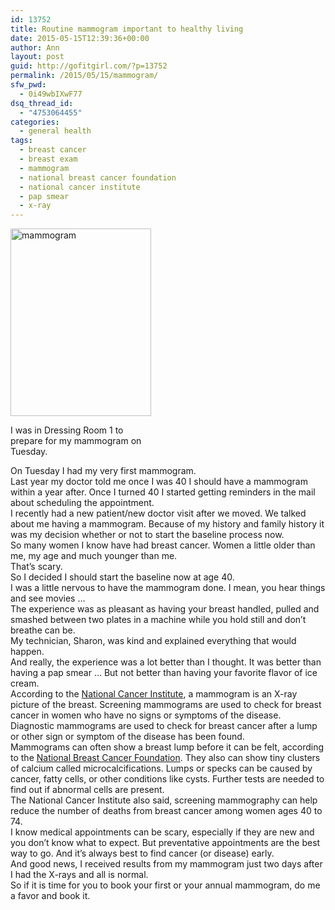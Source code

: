 ```yaml
---
id: 13752
title: Routine mammogram important to healthy living
date: 2015-05-15T12:39:36+00:00
author: Ann
layout: post
guid: http://gofitgirl.com/?p=13752
permalink: /2015/05/15/mammogram/
sfw_pwd:
  - 0i49wbIXwF77
dsq_thread_id:
  - "4753064455"
categories:
  - general health
tags:
  - breast cancer
  - breast exam
  - mammogram
  - national breast cancer foundation
  - national cancer institute
  - pap smear
  - x-ray
---
```

<div id="attachment_13753" style="width: 235px" class="wp-caption alignleft">
  <a href="http://gofitgirl.com/2015/05/mammogram/img_6553/" rel="attachment wp-att-13753"><img class="size-medium wp-image-13753" src="http://gofitgirl.com/wp-content/uploads/2015/05/IMG_6553-225x300.jpg" alt="mammogram" width="225" height="300" /></a>
  
  <p class="wp-caption-text">
    I was in Dressing Room 1 to prepare for my mammogram on Tuesday.
  </p>
</div>

  
On Tuesday I had my very first mammogram.  
Last year my doctor told me once I was 40 I should have a mammogram within a year after. Once I turned 40 I started getting reminders in the mail about scheduling the appointment.  
I recently had a new patient/new doctor visit after we moved. We talked about me having a mammogram. Because of my history and family history it was my decision whether or not to start the baseline process now.  
So many women I know have had breast cancer. Women a little older than me, my age and much younger than me.  
That&#8217;s scary.  
So I decided I should start the baseline now at age 40.  
I was a little nervous to have the mammogram done. I mean, you hear things and see movies &#8230;  
The experience was as pleasant as having your breast handled, pulled and smashed between two plates in a machine while you hold still and don&#8217;t breathe can be.  
My technician, Sharon, was kind and explained everything that would happen.  
And really, the experience was a lot better than I thought. It was better than having a pap smear &#8230; But not better than having your favorite flavor of ice cream.  
According to the [National Cancer Institute](http://www.cancer.gov/cancertopics/types/breast/mammograms-fact-sheet), a mammogram is an X-ray picture of the breast. Screening mammograms are used to check for breast cancer in women who have no signs or symptoms of the disease. Diagnostic mammograms are used to check for breast cancer after a lump or other sign or symptom of the disease has been found.  
Mammograms can often show a breast lump before it can be felt, according to the [National Breast Cancer Foundation](http://www.nationalbreastcancer.org/mammogram). They also can show tiny clusters of calcium called microcalcifications. Lumps or specks can be caused by cancer, fatty cells, or other conditions like cysts. Further tests are needed to find out if abnormal cells are present.  
The National Cancer Institute also said, screening mammography can help reduce the number of deaths from breast cancer among women ages 40 to 74.  
I know medical appointments can be scary, especially if they are new and you don&#8217;t know what to expect. But preventative appointments are the best way to go. And it&#8217;s always best to find cancer (or disease) early.  
And good news, I received results from my mammogram just two days after I had the X-rays and all is normal.  
So if it is time for you to book your first or your annual mammogram, do me a favor and book it.